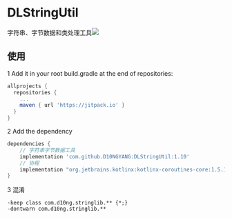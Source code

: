 # DLStringUtil
字符串、字节数据和类处理工具[![](https://jitpack.io/v/D10NGYANG/DLStringUtil.svg)](https://jitpack.io/#D10NGYANG/DLStringUtil)

## 使用
1 Add it in your root build.gradle at the end of repositories:
```gradle
allprojects {
  repositories {
    ...
    maven { url 'https://jitpack.io' }
  }
}
```
2 Add the dependency
```gradle
dependencies {
    // 字符串字节数据工具
    implementation 'com.github.D10NGYANG:DLStringUtil:1.10'
    // 协程
    implementation "org.jetbrains.kotlinx:kotlinx-coroutines-core:1.5.1"
}
```
3 混淆
```properties
-keep class com.d10ng.stringlib.** {*;}
-dontwarn com.d10ng.stringlib.**
```
